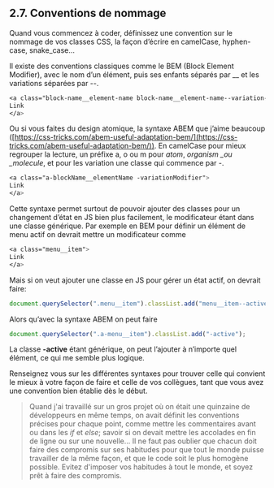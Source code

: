 ## 2.7. Conventions de nommage

Quand vous commencez à coder, définissez une convention sur le nommage de vos classes CSS, la façon d’écrire en camelCase, hyphen-case, snake_case…

Il existe des conventions classiques comme le BEM (Block Element Modifier), avec le nom d’un élément, puis ses enfants séparés par \_\_ et les variations séparées par --.

```css
<a class="block-name__element-name block-name__element-name--variation-modifier">
Link
</a>
```

Ou si vous faites du design atomique, la syntaxe ABEM que j’aime beaucoup ([https://css-tricks.com/abem-useful-adaptation-bem/](https://css-tricks.com/abem-useful-adaptation-bem/)). En camelCase pour mieux regrouper la lecture, un préfixe a, o ou m pour _atom_, _organism \_ou \_molecule_, et pour les variation une classe qui commence par -.

```css
<a class="a-blockName__elementName -variationModifier">
Link
</a>
```

Cette syntaxe permet surtout de pouvoir ajouter des classes pour un changement d’état en JS bien plus facilement, le modificateur étant dans une classe générique. Par exemple en BEM pour définir un élément de menu actif on devrait mettre un modificateur comme

```css
<a class="menu__item">
Link
</a>
```

Mais si on veut ajouter une classe en JS pour gérer un état actif, on devrait faire:

```js
document.querySelector(".menu__item").classList.add("menu__item--active");
```

Alors qu’avec la syntaxe ABEM on peut faire

```js
document.querySelector(".a-menu__item").classList.add("-active");
```

La classe **-active** étant générique, on peut l’ajouter à n’importe quel élément, ce qui me semble plus logique.

Renseignez vous sur les différentes syntaxes pour trouver celle qui convient le mieux à votre façon de faire et celle de vos collègues, tant que vous avez une convention bien établie dès le début.

> Quand j'ai travaillé sur un gros projet où on était une quinzaine de développeurs en même temps, on avait définit les conventions précises pour chaque point, comme mettre les commentaires avant ou dans les _if_ et _else_; savoir si on devait mettre les accolades en fin de ligne ou sur une nouvelle...
> Il ne faut pas oublier que chacun doit faire des compromis sur ses habitudes pour que tout le monde puisse travailler de la même façon, et que le code soit le plus homogène possible. Evitez d'imposer vos habitudes à tout le monde, et soyez prêt à faire des compromis.
